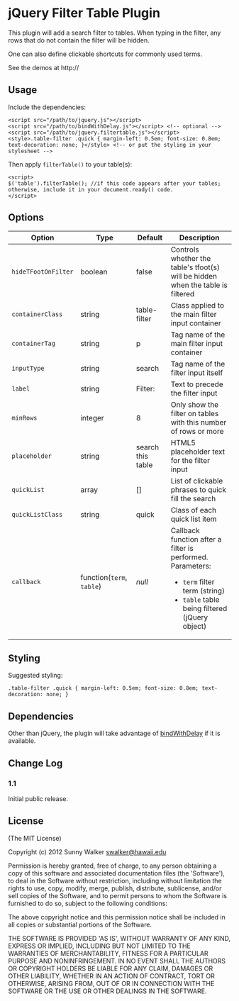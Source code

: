 # jQuery Filter Table Plugin

This plugin will add a search filter to tables. When typing in the filter, any rows that do not contain the filter will be hidden.

One can also define clickable shortcuts for commonly used terms.

See the demos at http://

## Usage

Include the dependencies:

	<script src="/path/to/jquery.js"></script>
	<script src="/path/to/bindWithDelay.js"></script> <!-- optional -->
	<script src="/path/to/jquery.filtertable.js"></script>
	<style>.table-filter .quick { margin-left: 0.5em; font-size: 0.8em; text-decoration: none; }</style> <!-- or put the styling in your stylesheet -->

Then apply `filterTable()` to your table(s):

	<script>
	$('table').filterTable(); //if this code appears after your tables; otherwise, include it in your document.ready() code.
	</script>

## Options

| Option | Type | Default | Description |
| ------ | ---- | ------- | ----------- |
| `hideTFootOnFilter` | boolean | false | Controls whether the table's tfoot(s) will be hidden when the table is filtered |
| `containerClass` | string | table-filter | Class applied to the main filter input container |
| `containerTag` | string | p | Tag name of the main filter input container |
| `inputType` | string | search | Tag name of the filter input itself |
| `label` | string | Filter: | Text to precede the filter input |
| `minRows` | integer | 8 | Only show the filter on tables with this number of rows or more |
| `placeholder` | string | search this table | HTML5 placeholder text for the filter input |
| `quickList` | array | [] | List of clickable phrases to quick fill the search |
| `quickListClass` | string | quick | Class of each quick list item |
| `callback` | function(`term`, `table`) | _null_ | Callback function after a filter is performed. Parameters: <ul><li><code>term</code> filter term (string)</li><li><code>table</code> table being filtered (jQuery object)</li></ul> |

## Styling

Suggested styling:

	.table-filter .quick { margin-left: 0.5em; font-size: 0.8em; text-decoration: none; }

## Dependencies

Other than jQuery, the plugin will take advantage of [bindWithDelay](https://github.com/bgrins/bindWithDelay) if it is available.

## Change Log

### 1.1

Initial public release.

## License

(The MIT License)

Copyright (c) 2012 Sunny Walker <swalker@hawaii.edu>

Permission is hereby granted, free of charge, to any person obtaining a copy of this software and associated documentation files (the 'Software'), to deal in the Software without restriction, including without limitation the rights to use, copy, modify, merge, publish, distribute, sublicense, and/or sell copies of the Software, and to permit persons to whom the Software is furnished to do so, subject to the following conditions:

The above copyright notice and this permission notice shall be included in all copies or substantial portions of the Software.

THE SOFTWARE IS PROVIDED 'AS IS', WITHOUT WARRANTY OF ANY KIND, EXPRESS OR IMPLIED, INCLUDING BUT NOT LIMITED TO THE WARRANTIES OF MERCHANTABILITY, FITNESS FOR A PARTICULAR PURPOSE AND NONINFRINGEMENT. IN NO EVENT SHALL THE AUTHORS OR COPYRIGHT HOLDERS BE LIABLE FOR ANY CLAIM, DAMAGES OR OTHER LIABILITY, WHETHER IN AN ACTION OF CONTRACT, TORT OR OTHERWISE, ARISING FROM, OUT OF OR IN CONNECTION WITH THE SOFTWARE OR THE USE OR OTHER DEALINGS IN THE SOFTWARE.
